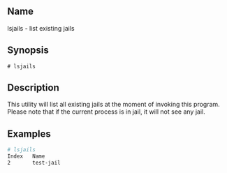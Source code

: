 ## Name

lsjails - list existing jails

## Synopsis

```**sh
# lsjails
```

## Description

This utility will list all existing jails at the moment of invoking this program.
Please note that if the current process is in jail, it will not see any jail.

## Examples

```sh
# lsjails
Index   Name
2       test-jail
```
